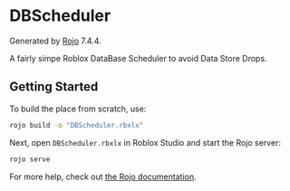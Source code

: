 # DBScheduler
Generated by [Rojo](https://github.com/rojo-rbx/rojo) 7.4.4.

A fairly simpe Roblox DataBase Scheduler to avoid Data Store Drops.

## Getting Started
To build the place from scratch, use:

```bash
rojo build -o "DBScheduler.rbxlx"
```

Next, open `DBScheduler.rbxlx` in Roblox Studio and start the Rojo server:

```bash
rojo serve
```

For more help, check out [the Rojo documentation](https://rojo.space/docs).
